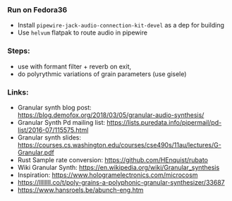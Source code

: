 ### Run on Fedora36

- Install `pipewire-jack-audio-connection-kit-devel` as a dep for building
- Use `helvum` flatpak to route audio in pipewire

### Steps:

- use with formant filter + reverb on exit,
- do polyrythmic variations of grain parameters (use gisele)

### Links:

- Granular synth blog post: https://blog.demofox.org/2018/03/05/granular-audio-synthesis/
- Granular Synth Pd mailing list: https://lists.puredata.info/pipermail/pd-list/2016-07/115575.html
- Granular synth slides: https://courses.cs.washington.edu/courses/cse490s/11au/lectures/G-Granular.pdf
- Rust Sample rate conversion: https://github.com/HEnquist/rubato
- Wiki Granular Synth: https://en.wikipedia.org/wiki/Granular_synthesis
- Inspiration: https://www.hologramelectronics.com/microcosm
- https://llllllll.co/t/poly-grains-a-polyphonic-granular-synthesizer/33687
- https://www.hansroels.be/abunch-eng.htm
